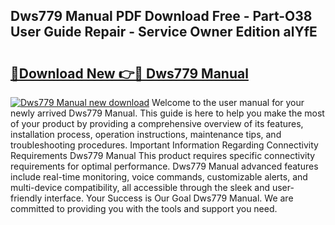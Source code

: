 ## Dws779 Manual PDF Download Free - Part-O38 User Guide Repair - Service Owner Edition alYfE

# <h2><a href="http://bc44333.oget.top/?id=Dws779+Manual">🔗Download New 👉🔴 Dws779 Manual</a></h2>

[![Dws779 Manual new download](https://i.imgur.com/5g1atiW.png)](http://bc44333.oget.top/?id=Dws779+Manual)
Welcome to the user manual for your newly arrived Dws779 Manual. This guide is here to help you make the most of your product by providing a comprehensive overview of its features, installation process, operation instructions, maintenance tips, and troubleshooting procedures. Important Information Regarding Connectivity Requirements Dws779 Manual This product requires specific connectivity requirements for optimal performance. Dws779 Manual advanced features include real-time monitoring, voice commands, customizable alerts, and multi-device compatibility, all accessible through the sleek and user-friendly interface. Your Success is Our Goal Dws779 Manual. We are committed to providing you with the tools and support you need.
